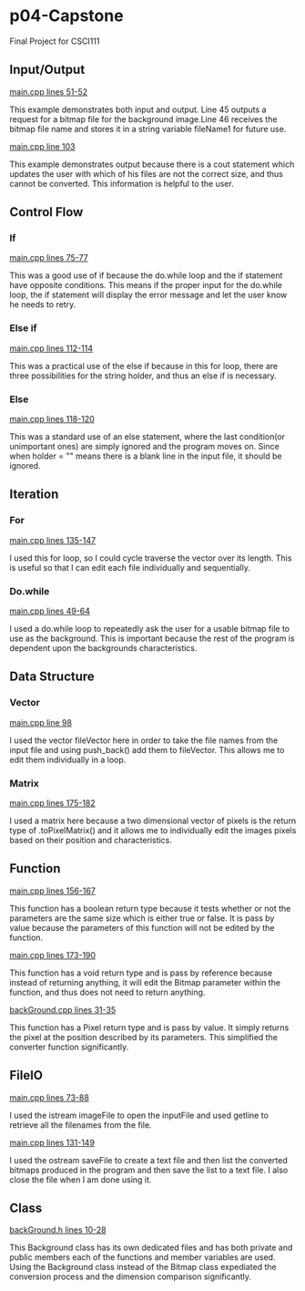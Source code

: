 # p04-Capstone
Final Project for CSCI111

## Input/Output
[main.cpp lines 51-52](main.cpp#L51)

This example demonstrates both input and output. Line 45 outputs a request for a bitmap file for the background image.Line 46 receives the bitmap file name and stores it in a string variable fileName1 for future use.

[main.cpp line 103](/main.cpp#L103)

This example demonstrates output because there is a cout statement which updates the user with which of his files are not the correct size, and thus cannot be converted. This information is helpful to the user.

## Control Flow

### If
[main.cpp lines 75-77](/main.cpp#L75)

This was a good use of if because the do.while loop and the if statement have opposite conditions. This means if the proper input for the do.while loop, the if statement will display the error message and let the user know he needs to retry.

### Else if 

[main.cpp lines 112-114](/main.cpp#L112)

This was a practical use of the else if because in this for loop, there are three possibilities for the string holder, and thus an else if is necessary. 

### Else

[main.cpp lines 118-120](/main.cpp#L118)

This was a standard use of an else statement, where the last condition(or unimportant ones) are simply ignored and the program moves on. Since when holder = "" means there is a blank line in the input file, it should be ignored.

## Iteration

### For

[main.cpp lines 135-147](/main.cpp#L135)

I used this for loop, so I could cycle traverse the vector<string> over its length. This is useful so that I can edit each file individually and sequentially. 

### Do.while

[main.cpp lines 49-64](/main.cpp#L49)

I used a do.while loop to repeatedly ask the user for a usable bitmap file to use as the background. This is important because the rest of the program is dependent upon the backgrounds characteristics. 

## Data Structure

### Vector
[main.cpp line 98](/main.cpp#L98)

I used the vector <string> fileVector here in order to take the file names from the input file and using push_back() add them to fileVector. This allows me to edit them individually in a loop.


### Matrix 

[main.cpp lines 175-182](/main.cpp#L175)

I used a matrix here because a two dimensional vector of pixels is the return type of .toPixelMatrix() and it allows me to individually edit the images pixels based on their position and characteristics.

## Function

[main.cpp lines 156-167](/main.cpp#L156)

This function has a boolean return type because it tests whether or not the parameters are the same size which is either true or false. It is pass by value because the parameters of this function will not be edited by the function.

[main.cpp lines 173-190](/main.cpp#L173)

This function has a void return type and is pass by reference because instead of returning anything, it will edit the Bitmap parameter within the function, and thus does not need to return anything. 

[backGround.cpp lines 31-35](/backGround.cpp#L31)

This function has a Pixel return type and is pass by value. It simply returns the pixel at the position described by its parameters. This simplified the converter function significantly. 


## FileIO

[main.cpp lines 73-88](/main.cpp#L73)

I used the istream imageFile to open the inputFile and used getline to retrieve all the filenames from the file. 

[main.cpp lines 131-149](/main.cpp#L131)

I used the ostream saveFile to create a text file and then list the converted bitmaps produced in the program and then save the list to a text file. I also close the file when I am done using it.


## Class

[backGround.h lines 10-28](/backGround.h#L10)

This Background class has its own dedicated files and has both private and public members each of the functions and member variables are used. Using the Background class instead of the Bitmap class expediated the conversion process and the dimension comparison significantly. 


